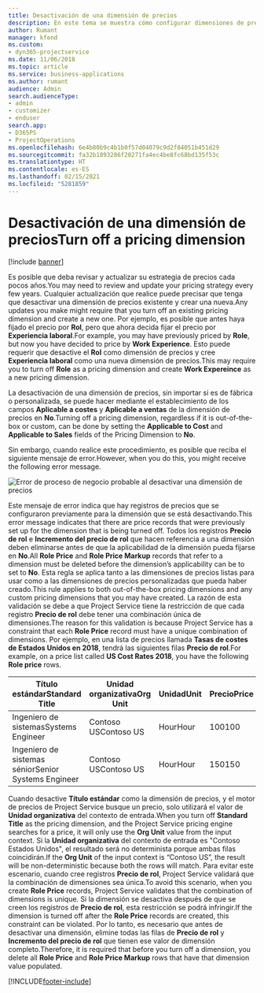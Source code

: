 ```yaml
---
title: Desactivación de una dimensión de precios
description: En este tema se muestra cómo configurar dimensiones de precios en la solución de Project Service.
author: Rumant
manager: kfend
ms.custom:
- dyn365-projectservice
ms.date: 11/06/2018
ms.topic: article
ms.service: business-applications
ms.author: rumant
audience: Admin
search.audienceType:
- admin
- customizer
- enduser
search.app:
- D365PS
- ProjectOperations
ms.openlocfilehash: 6e4b80b9c4b1b0f57d04079c9d2f84051b451d29
ms.sourcegitcommit: fa32b1893286f20271fa4ec4be8fc68bd135f53c
ms.translationtype: HT
ms.contentlocale: es-ES
ms.lasthandoff: 02/15/2021
ms.locfileid: "5281859"
---
```

# <a name="turn-off-a-pricing-dimension"></a><span data-ttu-id="73832-103">Desactivación de una dimensión de precios</span><span class="sxs-lookup"><span data-stu-id="73832-103">Turn off a pricing dimension</span></span>

[!include [banner](../includes/psa-now-project-operations.md)]

<span data-ttu-id="73832-104">Es posible que deba revisar y actualizar su estrategia de precios cada pocos años.</span><span class="sxs-lookup"><span data-stu-id="73832-104">You may need to review and update your pricing strategy every few years.</span></span> <span data-ttu-id="73832-105">Cualquier actualización que realice puede precisar que tenga que desactivar una dimensión de precios existente y crear una nueva.</span><span class="sxs-lookup"><span data-stu-id="73832-105">Any updates you make might require that you turn off an existing pricing dimension and create a new one.</span></span> <span data-ttu-id="73832-106">Por ejemplo, es posible que antes haya fijado el precio por **Rol**, pero que ahora decida fijar el precio por **Experiencia laboral**.</span><span class="sxs-lookup"><span data-stu-id="73832-106">For example, you may have previously priced by **Role**, but now you have decided to price by **Work Experience**.</span></span> <span data-ttu-id="73832-107">Esto puede requerir que desactive el **Rol** como dimensión de precios y cree **Experiencia laboral** como una nueva dimensión de precios.</span><span class="sxs-lookup"><span data-stu-id="73832-107">This may require you to turn off **Role** as a pricing dimension and create **Work Expereince** as a new pricing dimension.</span></span> 

<span data-ttu-id="73832-108">La desactivación de una dimensión de precios, sin importar si es de fábrica o personalizada, se puede hacer mediante el establecimiento de los campos **Aplicable a costes** y **Aplicable a ventas** de la dimensión de precios en **No**.</span><span class="sxs-lookup"><span data-stu-id="73832-108">Turning off a pricing dimension, regardless if it is out-of-the-box or custom, can be done by setting the **Applicable to Cost** and **Applicable to Sales** fields of the Pricing Dimension to **No**.</span></span>

<span data-ttu-id="73832-109">Sin embargo, cuando realice este procedimiento, es posible que reciba el siguiente mensaje de error.</span><span class="sxs-lookup"><span data-stu-id="73832-109">However, when you do this, you might receive the following error message.</span></span>

![Error de proceso de negocio probable al desactivar una dimensión de precios](media/Business-Process-Error.png)


<span data-ttu-id="73832-111">Este mensaje de error indica que hay registros de precios que se configuraron previamente para la dimensión que se está desactivando.</span><span class="sxs-lookup"><span data-stu-id="73832-111">This error message indicates that there are price records that were previously set up for the dimension that is being turned off.</span></span> <span data-ttu-id="73832-112">Todos los registros **Precio de rol** e **Incremento del precio de rol** que hacen referencia a una dimensión deben eliminarse antes de que la aplicabilidad de la dimensión pueda fijarse en **No**.</span><span class="sxs-lookup"><span data-stu-id="73832-112">All **Role Price** and **Role Price Markup** records that refer to a dimension must be deleted before the dimension’s applicability can be to set to **No**.</span></span> <span data-ttu-id="73832-113">Esta regla se aplica tanto a las dimensiones de precios listas para usar como a las dimensiones de precios personalizadas que pueda haber creado.</span><span class="sxs-lookup"><span data-stu-id="73832-113">This rule applies to both out-of-the-box pricing dimensions and any custom pricing dimensions that you may have created.</span></span> <span data-ttu-id="73832-114">La razón de esta validación se debe a que Project Service tiene la restricción de que cada registro **Precio de rol** debe tener una combinación única de dimensiones.</span><span class="sxs-lookup"><span data-stu-id="73832-114">The reason for this validation is because Project Service has a constraint that each **Role Price** record must have a unique combination of dimensions.</span></span> <span data-ttu-id="73832-115">Por ejemplo, en una lista de precios llamada **Tasas de costes de Estados Unidos en 2018**, tendrá las siguientes filas **Precio de rol**.</span><span class="sxs-lookup"><span data-stu-id="73832-115">For example, on a price list called **US Cost Rates 2018**, you have the following **Role price** rows.</span></span> 

| <span data-ttu-id="73832-116">Título estándar</span><span class="sxs-lookup"><span data-stu-id="73832-116">Standard Title</span></span>         | <span data-ttu-id="73832-117">Unidad organizativa</span><span class="sxs-lookup"><span data-stu-id="73832-117">Org Unit</span></span>    |<span data-ttu-id="73832-118">Unidad</span><span class="sxs-lookup"><span data-stu-id="73832-118">Unit</span></span>   |<span data-ttu-id="73832-119">Precio</span><span class="sxs-lookup"><span data-stu-id="73832-119">Price</span></span>  |<span data-ttu-id="73832-120">Divisa</span><span class="sxs-lookup"><span data-stu-id="73832-120">Currency</span></span>  |
| -----------------------|-------------|-------|-------|----------|
| <span data-ttu-id="73832-121">Ingeniero de sistemas</span><span class="sxs-lookup"><span data-stu-id="73832-121">Systems Engineer</span></span>|<span data-ttu-id="73832-122">Contoso US</span><span class="sxs-lookup"><span data-stu-id="73832-122">Contoso US</span></span>|<span data-ttu-id="73832-123">Hour</span><span class="sxs-lookup"><span data-stu-id="73832-123">Hour</span></span>| <span data-ttu-id="73832-124">100</span><span class="sxs-lookup"><span data-stu-id="73832-124">100</span></span>|<span data-ttu-id="73832-125">USD</span><span class="sxs-lookup"><span data-stu-id="73832-125">USD</span></span>|
| <span data-ttu-id="73832-126">Ingeniero de sistemas sénior</span><span class="sxs-lookup"><span data-stu-id="73832-126">Senior Systems Engineer</span></span>|<span data-ttu-id="73832-127">Contoso US</span><span class="sxs-lookup"><span data-stu-id="73832-127">Contoso US</span></span>|<span data-ttu-id="73832-128">Hour</span><span class="sxs-lookup"><span data-stu-id="73832-128">Hour</span></span>| <span data-ttu-id="73832-129">150</span><span class="sxs-lookup"><span data-stu-id="73832-129">150</span></span>| <span data-ttu-id="73832-130">USD</span><span class="sxs-lookup"><span data-stu-id="73832-130">USD</span></span>|


<span data-ttu-id="73832-131">Cuando desactive **Título estándar** como la dimensión de precios, y el motor de precios de Project Service busque un precio, solo utilizará el valor de **Unidad organizativa** del contexto de entrada.</span><span class="sxs-lookup"><span data-stu-id="73832-131">When you turn off **Standard Title** as the pricing dimension, and the Project Service pricing engine searches for a price, it will only use the **Org Unit** value from the input context.</span></span> <span data-ttu-id="73832-132">Si la **Unidad organizativa** del contexto de entrada es "Contoso Estados Unidos", el resultado será no determinista porque ambas filas coincidirán.</span><span class="sxs-lookup"><span data-stu-id="73832-132">If the **Org Unit** of the input context is “Contoso US”, the result will be non-deterministic because both the rows will match.</span></span> <span data-ttu-id="73832-133">Para evitar este escenario, cuando cree registros **Precio de rol**, Project Service validará que la combinación de dimensiones sea única.</span><span class="sxs-lookup"><span data-stu-id="73832-133">To avoid this scenario, when you create **Role Price** records, Project Service validates that the combination of dimensions is unique.</span></span> <span data-ttu-id="73832-134">Si la dimensión se desactiva después de que se creen los registros de **Precio de rol**, esta restricción se podrá infringir.</span><span class="sxs-lookup"><span data-stu-id="73832-134">If the dimension is turned off after the **Role Price** records are created, this constraint can be violated.</span></span> <span data-ttu-id="73832-135">Por lo tanto, es necesario que antes de desactivar una dimensión, elimine todas las filas de **Precio de rol** y **Incremento del precio de rol** que tienen ese valor de dimensión completo.</span><span class="sxs-lookup"><span data-stu-id="73832-135">Therefore, it is required that before you turn off a dimension, you delete all **Role Price** and **Role Price Markup** rows that have that dimension value populated.</span></span>



[!INCLUDE[footer-include](../includes/footer-banner.md)]